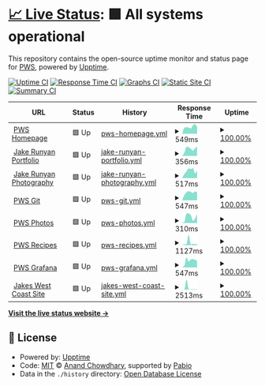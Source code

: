 # [📈 Live Status](https://status.whitney.rip): <!--live status--> **🟩 All systems operational**

This repository contains the open-source uptime monitor and status page for [PWS](https://whitney.rip), powered by [Upptime](https://github.com/upptime/upptime).

[![Uptime CI](https://github.com/whitney-server/upptime/workflows/Uptime%20CI/badge.svg)](https://github.com/whitney-server/upptime/actions?query=workflow%3A%22Uptime+CI%22)
[![Response Time CI](https://github.com/whitney-server/upptime/workflows/Response%20Time%20CI/badge.svg)](https://github.com/whitney-server/upptime/actions?query=workflow%3A%22Response+Time+CI%22)
[![Graphs CI](https://github.com/whitney-server/upptime/workflows/Graphs%20CI/badge.svg)](https://github.com/whitney-server/upptime/actions?query=workflow%3A%22Graphs+CI%22)
[![Static Site CI](https://github.com/whitney-server/upptime/workflows/Static%20Site%20CI/badge.svg)](https://github.com/whitney-server/upptime/actions?query=workflow%3A%22Static+Site+CI%22)
[![Summary CI](https://github.com/whitney-server/upptime/workflows/Summary%20CI/badge.svg)](https://github.com/whitney-server/upptime/actions?query=workflow%3A%22Summary+CI%22)

<!--start: status pages-->
<!-- This summary is generated by Upptime (https://github.com/upptime/upptime) -->
<!-- Do not edit this manually, your changes will be overwritten -->
<!-- prettier-ignore -->
| URL | Status | History | Response Time | Uptime |
| --- | ------ | ------- | ------------- | ------ |
| <img alt="" src="https://icons.duckduckgo.com/ip3/www.whitney.rip.ico" height="13"> [PWS Homepage](https://www.whitney.rip) | 🟩 Up | [pws-homepage.yml](https://github.com/whitney-server/upptime/commits/HEAD/history/pws-homepage.yml) | <details><summary><img alt="Response time graph" src="./graphs/pws-homepage/response-time-week.png" height="20"> 549ms</summary><br><a href="https://whitney-server.github.io/upptime/history/pws-homepage"><img alt="Response time 483" src="https://img.shields.io/endpoint?url=https%3A%2F%2Fraw.githubusercontent.com%2Fwhitney-server%2Fupptime%2FHEAD%2Fapi%2Fpws-homepage%2Fresponse-time.json"></a><br><a href="https://whitney-server.github.io/upptime/history/pws-homepage"><img alt="24-hour response time 553" src="https://img.shields.io/endpoint?url=https%3A%2F%2Fraw.githubusercontent.com%2Fwhitney-server%2Fupptime%2FHEAD%2Fapi%2Fpws-homepage%2Fresponse-time-day.json"></a><br><a href="https://whitney-server.github.io/upptime/history/pws-homepage"><img alt="7-day response time 549" src="https://img.shields.io/endpoint?url=https%3A%2F%2Fraw.githubusercontent.com%2Fwhitney-server%2Fupptime%2FHEAD%2Fapi%2Fpws-homepage%2Fresponse-time-week.json"></a><br><a href="https://whitney-server.github.io/upptime/history/pws-homepage"><img alt="30-day response time 456" src="https://img.shields.io/endpoint?url=https%3A%2F%2Fraw.githubusercontent.com%2Fwhitney-server%2Fupptime%2FHEAD%2Fapi%2Fpws-homepage%2Fresponse-time-month.json"></a><br><a href="https://whitney-server.github.io/upptime/history/pws-homepage"><img alt="1-year response time 483" src="https://img.shields.io/endpoint?url=https%3A%2F%2Fraw.githubusercontent.com%2Fwhitney-server%2Fupptime%2FHEAD%2Fapi%2Fpws-homepage%2Fresponse-time-year.json"></a></details> | <details><summary><a href="https://whitney-server.github.io/upptime/history/pws-homepage">100.00%</a></summary><a href="https://whitney-server.github.io/upptime/history/pws-homepage"><img alt="All-time uptime 98.33%" src="https://img.shields.io/endpoint?url=https%3A%2F%2Fraw.githubusercontent.com%2Fwhitney-server%2Fupptime%2FHEAD%2Fapi%2Fpws-homepage%2Fuptime.json"></a><br><a href="https://whitney-server.github.io/upptime/history/pws-homepage"><img alt="24-hour uptime 100.00%" src="https://img.shields.io/endpoint?url=https%3A%2F%2Fraw.githubusercontent.com%2Fwhitney-server%2Fupptime%2FHEAD%2Fapi%2Fpws-homepage%2Fuptime-day.json"></a><br><a href="https://whitney-server.github.io/upptime/history/pws-homepage"><img alt="7-day uptime 100.00%" src="https://img.shields.io/endpoint?url=https%3A%2F%2Fraw.githubusercontent.com%2Fwhitney-server%2Fupptime%2FHEAD%2Fapi%2Fpws-homepage%2Fuptime-week.json"></a><br><a href="https://whitney-server.github.io/upptime/history/pws-homepage"><img alt="30-day uptime 100.00%" src="https://img.shields.io/endpoint?url=https%3A%2F%2Fraw.githubusercontent.com%2Fwhitney-server%2Fupptime%2FHEAD%2Fapi%2Fpws-homepage%2Fuptime-month.json"></a><br><a href="https://whitney-server.github.io/upptime/history/pws-homepage"><img alt="1-year uptime 98.33%" src="https://img.shields.io/endpoint?url=https%3A%2F%2Fraw.githubusercontent.com%2Fwhitney-server%2Fupptime%2FHEAD%2Fapi%2Fpws-homepage%2Fuptime-year.json"></a></details>
| <img alt="" src="https://icons.duckduckgo.com/ip3/jake.runyan.dev.ico" height="13"> [Jake Runyan Portfolio](https://jake.runyan.dev) | 🟩 Up | [jake-runyan-portfolio.yml](https://github.com/whitney-server/upptime/commits/HEAD/history/jake-runyan-portfolio.yml) | <details><summary><img alt="Response time graph" src="./graphs/jake-runyan-portfolio/response-time-week.png" height="20"> 356ms</summary><br><a href="https://whitney-server.github.io/upptime/history/jake-runyan-portfolio"><img alt="Response time 300" src="https://img.shields.io/endpoint?url=https%3A%2F%2Fraw.githubusercontent.com%2Fwhitney-server%2Fupptime%2FHEAD%2Fapi%2Fjake-runyan-portfolio%2Fresponse-time.json"></a><br><a href="https://whitney-server.github.io/upptime/history/jake-runyan-portfolio"><img alt="24-hour response time 469" src="https://img.shields.io/endpoint?url=https%3A%2F%2Fraw.githubusercontent.com%2Fwhitney-server%2Fupptime%2FHEAD%2Fapi%2Fjake-runyan-portfolio%2Fresponse-time-day.json"></a><br><a href="https://whitney-server.github.io/upptime/history/jake-runyan-portfolio"><img alt="7-day response time 356" src="https://img.shields.io/endpoint?url=https%3A%2F%2Fraw.githubusercontent.com%2Fwhitney-server%2Fupptime%2FHEAD%2Fapi%2Fjake-runyan-portfolio%2Fresponse-time-week.json"></a><br><a href="https://whitney-server.github.io/upptime/history/jake-runyan-portfolio"><img alt="30-day response time 359" src="https://img.shields.io/endpoint?url=https%3A%2F%2Fraw.githubusercontent.com%2Fwhitney-server%2Fupptime%2FHEAD%2Fapi%2Fjake-runyan-portfolio%2Fresponse-time-month.json"></a><br><a href="https://whitney-server.github.io/upptime/history/jake-runyan-portfolio"><img alt="1-year response time 300" src="https://img.shields.io/endpoint?url=https%3A%2F%2Fraw.githubusercontent.com%2Fwhitney-server%2Fupptime%2FHEAD%2Fapi%2Fjake-runyan-portfolio%2Fresponse-time-year.json"></a></details> | <details><summary><a href="https://whitney-server.github.io/upptime/history/jake-runyan-portfolio">100.00%</a></summary><a href="https://whitney-server.github.io/upptime/history/jake-runyan-portfolio"><img alt="All-time uptime 94.37%" src="https://img.shields.io/endpoint?url=https%3A%2F%2Fraw.githubusercontent.com%2Fwhitney-server%2Fupptime%2FHEAD%2Fapi%2Fjake-runyan-portfolio%2Fuptime.json"></a><br><a href="https://whitney-server.github.io/upptime/history/jake-runyan-portfolio"><img alt="24-hour uptime 100.00%" src="https://img.shields.io/endpoint?url=https%3A%2F%2Fraw.githubusercontent.com%2Fwhitney-server%2Fupptime%2FHEAD%2Fapi%2Fjake-runyan-portfolio%2Fuptime-day.json"></a><br><a href="https://whitney-server.github.io/upptime/history/jake-runyan-portfolio"><img alt="7-day uptime 100.00%" src="https://img.shields.io/endpoint?url=https%3A%2F%2Fraw.githubusercontent.com%2Fwhitney-server%2Fupptime%2FHEAD%2Fapi%2Fjake-runyan-portfolio%2Fuptime-week.json"></a><br><a href="https://whitney-server.github.io/upptime/history/jake-runyan-portfolio"><img alt="30-day uptime 100.00%" src="https://img.shields.io/endpoint?url=https%3A%2F%2Fraw.githubusercontent.com%2Fwhitney-server%2Fupptime%2FHEAD%2Fapi%2Fjake-runyan-portfolio%2Fuptime-month.json"></a><br><a href="https://whitney-server.github.io/upptime/history/jake-runyan-portfolio"><img alt="1-year uptime 94.37%" src="https://img.shields.io/endpoint?url=https%3A%2F%2Fraw.githubusercontent.com%2Fwhitney-server%2Fupptime%2FHEAD%2Fapi%2Fjake-runyan-portfolio%2Fuptime-year.json"></a></details>
| <img alt="" src="https://icons.duckduckgo.com/ip3/jakesphotos.whitney.rip.ico" height="13"> [Jake Runyan Photography](https://jakesphotos.whitney.rip) | 🟩 Up | [jake-runyan-photography.yml](https://github.com/whitney-server/upptime/commits/HEAD/history/jake-runyan-photography.yml) | <details><summary><img alt="Response time graph" src="./graphs/jake-runyan-photography/response-time-week.png" height="20"> 517ms</summary><br><a href="https://whitney-server.github.io/upptime/history/jake-runyan-photography"><img alt="Response time 460" src="https://img.shields.io/endpoint?url=https%3A%2F%2Fraw.githubusercontent.com%2Fwhitney-server%2Fupptime%2FHEAD%2Fapi%2Fjake-runyan-photography%2Fresponse-time.json"></a><br><a href="https://whitney-server.github.io/upptime/history/jake-runyan-photography"><img alt="24-hour response time 517" src="https://img.shields.io/endpoint?url=https%3A%2F%2Fraw.githubusercontent.com%2Fwhitney-server%2Fupptime%2FHEAD%2Fapi%2Fjake-runyan-photography%2Fresponse-time-day.json"></a><br><a href="https://whitney-server.github.io/upptime/history/jake-runyan-photography"><img alt="7-day response time 517" src="https://img.shields.io/endpoint?url=https%3A%2F%2Fraw.githubusercontent.com%2Fwhitney-server%2Fupptime%2FHEAD%2Fapi%2Fjake-runyan-photography%2Fresponse-time-week.json"></a><br><a href="https://whitney-server.github.io/upptime/history/jake-runyan-photography"><img alt="30-day response time 471" src="https://img.shields.io/endpoint?url=https%3A%2F%2Fraw.githubusercontent.com%2Fwhitney-server%2Fupptime%2FHEAD%2Fapi%2Fjake-runyan-photography%2Fresponse-time-month.json"></a><br><a href="https://whitney-server.github.io/upptime/history/jake-runyan-photography"><img alt="1-year response time 460" src="https://img.shields.io/endpoint?url=https%3A%2F%2Fraw.githubusercontent.com%2Fwhitney-server%2Fupptime%2FHEAD%2Fapi%2Fjake-runyan-photography%2Fresponse-time-year.json"></a></details> | <details><summary><a href="https://whitney-server.github.io/upptime/history/jake-runyan-photography">100.00%</a></summary><a href="https://whitney-server.github.io/upptime/history/jake-runyan-photography"><img alt="All-time uptime 95.95%" src="https://img.shields.io/endpoint?url=https%3A%2F%2Fraw.githubusercontent.com%2Fwhitney-server%2Fupptime%2FHEAD%2Fapi%2Fjake-runyan-photography%2Fuptime.json"></a><br><a href="https://whitney-server.github.io/upptime/history/jake-runyan-photography"><img alt="24-hour uptime 100.00%" src="https://img.shields.io/endpoint?url=https%3A%2F%2Fraw.githubusercontent.com%2Fwhitney-server%2Fupptime%2FHEAD%2Fapi%2Fjake-runyan-photography%2Fuptime-day.json"></a><br><a href="https://whitney-server.github.io/upptime/history/jake-runyan-photography"><img alt="7-day uptime 100.00%" src="https://img.shields.io/endpoint?url=https%3A%2F%2Fraw.githubusercontent.com%2Fwhitney-server%2Fupptime%2FHEAD%2Fapi%2Fjake-runyan-photography%2Fuptime-week.json"></a><br><a href="https://whitney-server.github.io/upptime/history/jake-runyan-photography"><img alt="30-day uptime 99.92%" src="https://img.shields.io/endpoint?url=https%3A%2F%2Fraw.githubusercontent.com%2Fwhitney-server%2Fupptime%2FHEAD%2Fapi%2Fjake-runyan-photography%2Fuptime-month.json"></a><br><a href="https://whitney-server.github.io/upptime/history/jake-runyan-photography"><img alt="1-year uptime 95.95%" src="https://img.shields.io/endpoint?url=https%3A%2F%2Fraw.githubusercontent.com%2Fwhitney-server%2Fupptime%2FHEAD%2Fapi%2Fjake-runyan-photography%2Fuptime-year.json"></a></details>
| <img alt="" src="https://icons.duckduckgo.com/ip3/git.whitney.rip.ico" height="13"> [PWS Git](https://git.whitney.rip) | 🟩 Up | [pws-git.yml](https://github.com/whitney-server/upptime/commits/HEAD/history/pws-git.yml) | <details><summary><img alt="Response time graph" src="./graphs/pws-git/response-time-week.png" height="20"> 547ms</summary><br><a href="https://whitney-server.github.io/upptime/history/pws-git"><img alt="Response time 483" src="https://img.shields.io/endpoint?url=https%3A%2F%2Fraw.githubusercontent.com%2Fwhitney-server%2Fupptime%2FHEAD%2Fapi%2Fpws-git%2Fresponse-time.json"></a><br><a href="https://whitney-server.github.io/upptime/history/pws-git"><img alt="24-hour response time 558" src="https://img.shields.io/endpoint?url=https%3A%2F%2Fraw.githubusercontent.com%2Fwhitney-server%2Fupptime%2FHEAD%2Fapi%2Fpws-git%2Fresponse-time-day.json"></a><br><a href="https://whitney-server.github.io/upptime/history/pws-git"><img alt="7-day response time 547" src="https://img.shields.io/endpoint?url=https%3A%2F%2Fraw.githubusercontent.com%2Fwhitney-server%2Fupptime%2FHEAD%2Fapi%2Fpws-git%2Fresponse-time-week.json"></a><br><a href="https://whitney-server.github.io/upptime/history/pws-git"><img alt="30-day response time 475" src="https://img.shields.io/endpoint?url=https%3A%2F%2Fraw.githubusercontent.com%2Fwhitney-server%2Fupptime%2FHEAD%2Fapi%2Fpws-git%2Fresponse-time-month.json"></a><br><a href="https://whitney-server.github.io/upptime/history/pws-git"><img alt="1-year response time 483" src="https://img.shields.io/endpoint?url=https%3A%2F%2Fraw.githubusercontent.com%2Fwhitney-server%2Fupptime%2FHEAD%2Fapi%2Fpws-git%2Fresponse-time-year.json"></a></details> | <details><summary><a href="https://whitney-server.github.io/upptime/history/pws-git">100.00%</a></summary><a href="https://whitney-server.github.io/upptime/history/pws-git"><img alt="All-time uptime 98.30%" src="https://img.shields.io/endpoint?url=https%3A%2F%2Fraw.githubusercontent.com%2Fwhitney-server%2Fupptime%2FHEAD%2Fapi%2Fpws-git%2Fuptime.json"></a><br><a href="https://whitney-server.github.io/upptime/history/pws-git"><img alt="24-hour uptime 100.00%" src="https://img.shields.io/endpoint?url=https%3A%2F%2Fraw.githubusercontent.com%2Fwhitney-server%2Fupptime%2FHEAD%2Fapi%2Fpws-git%2Fuptime-day.json"></a><br><a href="https://whitney-server.github.io/upptime/history/pws-git"><img alt="7-day uptime 100.00%" src="https://img.shields.io/endpoint?url=https%3A%2F%2Fraw.githubusercontent.com%2Fwhitney-server%2Fupptime%2FHEAD%2Fapi%2Fpws-git%2Fuptime-week.json"></a><br><a href="https://whitney-server.github.io/upptime/history/pws-git"><img alt="30-day uptime 99.92%" src="https://img.shields.io/endpoint?url=https%3A%2F%2Fraw.githubusercontent.com%2Fwhitney-server%2Fupptime%2FHEAD%2Fapi%2Fpws-git%2Fuptime-month.json"></a><br><a href="https://whitney-server.github.io/upptime/history/pws-git"><img alt="1-year uptime 98.30%" src="https://img.shields.io/endpoint?url=https%3A%2F%2Fraw.githubusercontent.com%2Fwhitney-server%2Fupptime%2FHEAD%2Fapi%2Fpws-git%2Fuptime-year.json"></a></details>
| <img alt="" src="https://icons.duckduckgo.com/ip3/images.whitney.rip.ico" height="13"> [PWS Photos](https://images.whitney.rip) | 🟩 Up | [pws-photos.yml](https://github.com/whitney-server/upptime/commits/HEAD/history/pws-photos.yml) | <details><summary><img alt="Response time graph" src="./graphs/pws-photos/response-time-week.png" height="20"> 310ms</summary><br><a href="https://whitney-server.github.io/upptime/history/pws-photos"><img alt="Response time 407" src="https://img.shields.io/endpoint?url=https%3A%2F%2Fraw.githubusercontent.com%2Fwhitney-server%2Fupptime%2FHEAD%2Fapi%2Fpws-photos%2Fresponse-time.json"></a><br><a href="https://whitney-server.github.io/upptime/history/pws-photos"><img alt="24-hour response time 451" src="https://img.shields.io/endpoint?url=https%3A%2F%2Fraw.githubusercontent.com%2Fwhitney-server%2Fupptime%2FHEAD%2Fapi%2Fpws-photos%2Fresponse-time-day.json"></a><br><a href="https://whitney-server.github.io/upptime/history/pws-photos"><img alt="7-day response time 310" src="https://img.shields.io/endpoint?url=https%3A%2F%2Fraw.githubusercontent.com%2Fwhitney-server%2Fupptime%2FHEAD%2Fapi%2Fpws-photos%2Fresponse-time-week.json"></a><br><a href="https://whitney-server.github.io/upptime/history/pws-photos"><img alt="30-day response time 414" src="https://img.shields.io/endpoint?url=https%3A%2F%2Fraw.githubusercontent.com%2Fwhitney-server%2Fupptime%2FHEAD%2Fapi%2Fpws-photos%2Fresponse-time-month.json"></a><br><a href="https://whitney-server.github.io/upptime/history/pws-photos"><img alt="1-year response time 407" src="https://img.shields.io/endpoint?url=https%3A%2F%2Fraw.githubusercontent.com%2Fwhitney-server%2Fupptime%2FHEAD%2Fapi%2Fpws-photos%2Fresponse-time-year.json"></a></details> | <details><summary><a href="https://whitney-server.github.io/upptime/history/pws-photos">100.00%</a></summary><a href="https://whitney-server.github.io/upptime/history/pws-photos"><img alt="All-time uptime 98.29%" src="https://img.shields.io/endpoint?url=https%3A%2F%2Fraw.githubusercontent.com%2Fwhitney-server%2Fupptime%2FHEAD%2Fapi%2Fpws-photos%2Fuptime.json"></a><br><a href="https://whitney-server.github.io/upptime/history/pws-photos"><img alt="24-hour uptime 100.00%" src="https://img.shields.io/endpoint?url=https%3A%2F%2Fraw.githubusercontent.com%2Fwhitney-server%2Fupptime%2FHEAD%2Fapi%2Fpws-photos%2Fuptime-day.json"></a><br><a href="https://whitney-server.github.io/upptime/history/pws-photos"><img alt="7-day uptime 100.00%" src="https://img.shields.io/endpoint?url=https%3A%2F%2Fraw.githubusercontent.com%2Fwhitney-server%2Fupptime%2FHEAD%2Fapi%2Fpws-photos%2Fuptime-week.json"></a><br><a href="https://whitney-server.github.io/upptime/history/pws-photos"><img alt="30-day uptime 99.87%" src="https://img.shields.io/endpoint?url=https%3A%2F%2Fraw.githubusercontent.com%2Fwhitney-server%2Fupptime%2FHEAD%2Fapi%2Fpws-photos%2Fuptime-month.json"></a><br><a href="https://whitney-server.github.io/upptime/history/pws-photos"><img alt="1-year uptime 98.29%" src="https://img.shields.io/endpoint?url=https%3A%2F%2Fraw.githubusercontent.com%2Fwhitney-server%2Fupptime%2FHEAD%2Fapi%2Fpws-photos%2Fuptime-year.json"></a></details>
| <img alt="" src="https://icons.duckduckgo.com/ip3/recipes.whitney.rip.ico" height="13"> [PWS Recipes](https://recipes.whitney.rip) | 🟩 Up | [pws-recipes.yml](https://github.com/whitney-server/upptime/commits/HEAD/history/pws-recipes.yml) | <details><summary><img alt="Response time graph" src="./graphs/pws-recipes/response-time-week.png" height="20"> 1127ms</summary><br><a href="https://whitney-server.github.io/upptime/history/pws-recipes"><img alt="Response time 434" src="https://img.shields.io/endpoint?url=https%3A%2F%2Fraw.githubusercontent.com%2Fwhitney-server%2Fupptime%2FHEAD%2Fapi%2Fpws-recipes%2Fresponse-time.json"></a><br><a href="https://whitney-server.github.io/upptime/history/pws-recipes"><img alt="24-hour response time 537" src="https://img.shields.io/endpoint?url=https%3A%2F%2Fraw.githubusercontent.com%2Fwhitney-server%2Fupptime%2FHEAD%2Fapi%2Fpws-recipes%2Fresponse-time-day.json"></a><br><a href="https://whitney-server.github.io/upptime/history/pws-recipes"><img alt="7-day response time 1127" src="https://img.shields.io/endpoint?url=https%3A%2F%2Fraw.githubusercontent.com%2Fwhitney-server%2Fupptime%2FHEAD%2Fapi%2Fpws-recipes%2Fresponse-time-week.json"></a><br><a href="https://whitney-server.github.io/upptime/history/pws-recipes"><img alt="30-day response time 542" src="https://img.shields.io/endpoint?url=https%3A%2F%2Fraw.githubusercontent.com%2Fwhitney-server%2Fupptime%2FHEAD%2Fapi%2Fpws-recipes%2Fresponse-time-month.json"></a><br><a href="https://whitney-server.github.io/upptime/history/pws-recipes"><img alt="1-year response time 434" src="https://img.shields.io/endpoint?url=https%3A%2F%2Fraw.githubusercontent.com%2Fwhitney-server%2Fupptime%2FHEAD%2Fapi%2Fpws-recipes%2Fresponse-time-year.json"></a></details> | <details><summary><a href="https://whitney-server.github.io/upptime/history/pws-recipes">100.00%</a></summary><a href="https://whitney-server.github.io/upptime/history/pws-recipes"><img alt="All-time uptime 98.28%" src="https://img.shields.io/endpoint?url=https%3A%2F%2Fraw.githubusercontent.com%2Fwhitney-server%2Fupptime%2FHEAD%2Fapi%2Fpws-recipes%2Fuptime.json"></a><br><a href="https://whitney-server.github.io/upptime/history/pws-recipes"><img alt="24-hour uptime 100.00%" src="https://img.shields.io/endpoint?url=https%3A%2F%2Fraw.githubusercontent.com%2Fwhitney-server%2Fupptime%2FHEAD%2Fapi%2Fpws-recipes%2Fuptime-day.json"></a><br><a href="https://whitney-server.github.io/upptime/history/pws-recipes"><img alt="7-day uptime 100.00%" src="https://img.shields.io/endpoint?url=https%3A%2F%2Fraw.githubusercontent.com%2Fwhitney-server%2Fupptime%2FHEAD%2Fapi%2Fpws-recipes%2Fuptime-week.json"></a><br><a href="https://whitney-server.github.io/upptime/history/pws-recipes"><img alt="30-day uptime 99.88%" src="https://img.shields.io/endpoint?url=https%3A%2F%2Fraw.githubusercontent.com%2Fwhitney-server%2Fupptime%2FHEAD%2Fapi%2Fpws-recipes%2Fuptime-month.json"></a><br><a href="https://whitney-server.github.io/upptime/history/pws-recipes"><img alt="1-year uptime 98.28%" src="https://img.shields.io/endpoint?url=https%3A%2F%2Fraw.githubusercontent.com%2Fwhitney-server%2Fupptime%2FHEAD%2Fapi%2Fpws-recipes%2Fuptime-year.json"></a></details>
| <img alt="" src="https://icons.duckduckgo.com/ip3/grafana.whitney.rip.ico" height="13"> [PWS Grafana](https://grafana.whitney.rip) | 🟩 Up | [pws-grafana.yml](https://github.com/whitney-server/upptime/commits/HEAD/history/pws-grafana.yml) | <details><summary><img alt="Response time graph" src="./graphs/pws-grafana/response-time-week.png" height="20"> 547ms</summary><br><a href="https://whitney-server.github.io/upptime/history/pws-grafana"><img alt="Response time 546" src="https://img.shields.io/endpoint?url=https%3A%2F%2Fraw.githubusercontent.com%2Fwhitney-server%2Fupptime%2FHEAD%2Fapi%2Fpws-grafana%2Fresponse-time.json"></a><br><a href="https://whitney-server.github.io/upptime/history/pws-grafana"><img alt="24-hour response time 525" src="https://img.shields.io/endpoint?url=https%3A%2F%2Fraw.githubusercontent.com%2Fwhitney-server%2Fupptime%2FHEAD%2Fapi%2Fpws-grafana%2Fresponse-time-day.json"></a><br><a href="https://whitney-server.github.io/upptime/history/pws-grafana"><img alt="7-day response time 547" src="https://img.shields.io/endpoint?url=https%3A%2F%2Fraw.githubusercontent.com%2Fwhitney-server%2Fupptime%2FHEAD%2Fapi%2Fpws-grafana%2Fresponse-time-week.json"></a><br><a href="https://whitney-server.github.io/upptime/history/pws-grafana"><img alt="30-day response time 567" src="https://img.shields.io/endpoint?url=https%3A%2F%2Fraw.githubusercontent.com%2Fwhitney-server%2Fupptime%2FHEAD%2Fapi%2Fpws-grafana%2Fresponse-time-month.json"></a><br><a href="https://whitney-server.github.io/upptime/history/pws-grafana"><img alt="1-year response time 546" src="https://img.shields.io/endpoint?url=https%3A%2F%2Fraw.githubusercontent.com%2Fwhitney-server%2Fupptime%2FHEAD%2Fapi%2Fpws-grafana%2Fresponse-time-year.json"></a></details> | <details><summary><a href="https://whitney-server.github.io/upptime/history/pws-grafana">100.00%</a></summary><a href="https://whitney-server.github.io/upptime/history/pws-grafana"><img alt="All-time uptime 98.25%" src="https://img.shields.io/endpoint?url=https%3A%2F%2Fraw.githubusercontent.com%2Fwhitney-server%2Fupptime%2FHEAD%2Fapi%2Fpws-grafana%2Fuptime.json"></a><br><a href="https://whitney-server.github.io/upptime/history/pws-grafana"><img alt="24-hour uptime 100.00%" src="https://img.shields.io/endpoint?url=https%3A%2F%2Fraw.githubusercontent.com%2Fwhitney-server%2Fupptime%2FHEAD%2Fapi%2Fpws-grafana%2Fuptime-day.json"></a><br><a href="https://whitney-server.github.io/upptime/history/pws-grafana"><img alt="7-day uptime 100.00%" src="https://img.shields.io/endpoint?url=https%3A%2F%2Fraw.githubusercontent.com%2Fwhitney-server%2Fupptime%2FHEAD%2Fapi%2Fpws-grafana%2Fuptime-week.json"></a><br><a href="https://whitney-server.github.io/upptime/history/pws-grafana"><img alt="30-day uptime 99.95%" src="https://img.shields.io/endpoint?url=https%3A%2F%2Fraw.githubusercontent.com%2Fwhitney-server%2Fupptime%2FHEAD%2Fapi%2Fpws-grafana%2Fuptime-month.json"></a><br><a href="https://whitney-server.github.io/upptime/history/pws-grafana"><img alt="1-year uptime 98.25%" src="https://img.shields.io/endpoint?url=https%3A%2F%2Fraw.githubusercontent.com%2Fwhitney-server%2Fupptime%2FHEAD%2Fapi%2Fpws-grafana%2Fuptime-year.json"></a></details>
| <img alt="" src="https://icons.duckduckgo.com/ip3/jakeswestcoast.com.ico" height="13"> [Jakes West Coast Site](https://jakeswestcoast.com) | 🟩 Up | [jakes-west-coast-site.yml](https://github.com/whitney-server/upptime/commits/HEAD/history/jakes-west-coast-site.yml) | <details><summary><img alt="Response time graph" src="./graphs/jakes-west-coast-site/response-time-week.png" height="20"> 2513ms</summary><br><a href="https://whitney-server.github.io/upptime/history/jakes-west-coast-site"><img alt="Response time 838" src="https://img.shields.io/endpoint?url=https%3A%2F%2Fraw.githubusercontent.com%2Fwhitney-server%2Fupptime%2FHEAD%2Fapi%2Fjakes-west-coast-site%2Fresponse-time.json"></a><br><a href="https://whitney-server.github.io/upptime/history/jakes-west-coast-site"><img alt="24-hour response time 356" src="https://img.shields.io/endpoint?url=https%3A%2F%2Fraw.githubusercontent.com%2Fwhitney-server%2Fupptime%2FHEAD%2Fapi%2Fjakes-west-coast-site%2Fresponse-time-day.json"></a><br><a href="https://whitney-server.github.io/upptime/history/jakes-west-coast-site"><img alt="7-day response time 2513" src="https://img.shields.io/endpoint?url=https%3A%2F%2Fraw.githubusercontent.com%2Fwhitney-server%2Fupptime%2FHEAD%2Fapi%2Fjakes-west-coast-site%2Fresponse-time-week.json"></a><br><a href="https://whitney-server.github.io/upptime/history/jakes-west-coast-site"><img alt="30-day response time 808" src="https://img.shields.io/endpoint?url=https%3A%2F%2Fraw.githubusercontent.com%2Fwhitney-server%2Fupptime%2FHEAD%2Fapi%2Fjakes-west-coast-site%2Fresponse-time-month.json"></a><br><a href="https://whitney-server.github.io/upptime/history/jakes-west-coast-site"><img alt="1-year response time 838" src="https://img.shields.io/endpoint?url=https%3A%2F%2Fraw.githubusercontent.com%2Fwhitney-server%2Fupptime%2FHEAD%2Fapi%2Fjakes-west-coast-site%2Fresponse-time-year.json"></a></details> | <details><summary><a href="https://whitney-server.github.io/upptime/history/jakes-west-coast-site">100.00%</a></summary><a href="https://whitney-server.github.io/upptime/history/jakes-west-coast-site"><img alt="All-time uptime 98.24%" src="https://img.shields.io/endpoint?url=https%3A%2F%2Fraw.githubusercontent.com%2Fwhitney-server%2Fupptime%2FHEAD%2Fapi%2Fjakes-west-coast-site%2Fuptime.json"></a><br><a href="https://whitney-server.github.io/upptime/history/jakes-west-coast-site"><img alt="24-hour uptime 100.00%" src="https://img.shields.io/endpoint?url=https%3A%2F%2Fraw.githubusercontent.com%2Fwhitney-server%2Fupptime%2FHEAD%2Fapi%2Fjakes-west-coast-site%2Fuptime-day.json"></a><br><a href="https://whitney-server.github.io/upptime/history/jakes-west-coast-site"><img alt="7-day uptime 100.00%" src="https://img.shields.io/endpoint?url=https%3A%2F%2Fraw.githubusercontent.com%2Fwhitney-server%2Fupptime%2FHEAD%2Fapi%2Fjakes-west-coast-site%2Fuptime-week.json"></a><br><a href="https://whitney-server.github.io/upptime/history/jakes-west-coast-site"><img alt="30-day uptime 100.00%" src="https://img.shields.io/endpoint?url=https%3A%2F%2Fraw.githubusercontent.com%2Fwhitney-server%2Fupptime%2FHEAD%2Fapi%2Fjakes-west-coast-site%2Fuptime-month.json"></a><br><a href="https://whitney-server.github.io/upptime/history/jakes-west-coast-site"><img alt="1-year uptime 98.24%" src="https://img.shields.io/endpoint?url=https%3A%2F%2Fraw.githubusercontent.com%2Fwhitney-server%2Fupptime%2FHEAD%2Fapi%2Fjakes-west-coast-site%2Fuptime-year.json"></a></details>

<!--end: status pages-->

[**Visit the live status website →**](https://status.whitney.rip)

## 📄 License

- Powered by: [Upptime](https://github.com/upptime/upptime)
- Code: [MIT](./LICENSE) © [Anand Chowdhary](https://anandchowdhary.com), supported by [Pabio](https://pabio.com)
- Data in the `./history` directory: [Open Database License](https://opendatacommons.org/licenses/odbl/1-0/)

